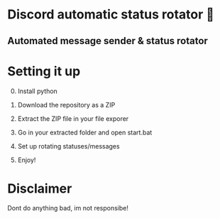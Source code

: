 # Discord automatic status rotator 🤖

## Automated message sender & status rotator

# Setting it up

0. Install python
1. Download the repository as a ZIP
2. Extract the ZIP file in your file exporer
3. Go in your extracted folder and open start.bat
4. Set up rotating statuses/messages
 
5. Enjoy!

# Disclaimer

Dont do anything bad, im not responsibe!